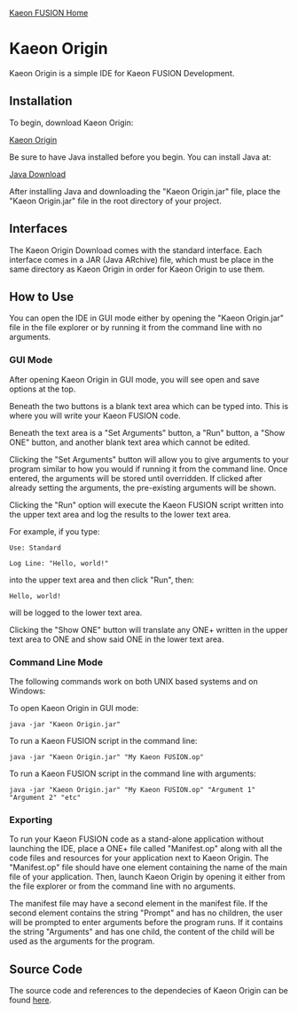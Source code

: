 [Kaeon FUSION Home](https://github.com/Gallery-of-Kaeon/Kaeon-FUSION/blob/master/README.md)

# Kaeon Origin

Kaeon Origin is a simple IDE for Kaeon FUSION Development.

## Installation

To begin, download Kaeon Origin:

[Kaeon Origin](https://github.com/Gallery-of-Kaeon/Kaeon-FUSION/raw/master/Kaeon%20FUSION/IDE/Application/Kaeon%20Origin.zip)

Be sure to have Java installed before you begin. You can install Java at:

[Java Download](https://www.java.com/en/download/)

After installing Java and downloading the "Kaeon Origin.jar" file,
place the "Kaeon Origin.jar" file in the root directory of your project.

## Interfaces

The Kaeon Origin Download comes with the standard interface.
Each interface comes in a JAR (Java ARchive) file,
which must be place in the same directory as Kaeon Origin in order for Kaeon Origin to use them.

## How to Use

You can open the IDE in GUI mode either by opening the "Kaeon Origin.jar" file in the file explorer or by running it from the command line with no arguments.

### GUI Mode

After opening Kaeon Origin in GUI mode, you will see open and save options at the top.

Beneath the two buttons is a blank text area which can be typed into.
This is where you will write your Kaeon FUSION code.

Beneath the text area is a "Set Arguments" button,
a "Run" button,
a "Show ONE" button,
and another blank text area which cannot be edited.

Clicking the "Set Arguments" button will allow you to give arguments to your program similar to how you would if running it from the command line.
Once entered,
the arguments will be stored until overridden.
If clicked after already setting the arguments, the pre-existing arguments will be shown.

Clicking the "Run" option will execute the Kaeon FUSION script written into the upper text area and log the results to the lower text area.

For example, if you type:

    Use: Standard
    
    Log Line: "Hello, world!"

into the upper text area and then click "Run", then:

    Hello, world!

will be logged to the lower text area.

Clicking the "Show ONE" button will translate any ONE+ written in the upper text area to ONE and show said ONE in the lower text area.

### Command Line Mode

The following commands work on both UNIX based systems and on Windows:

To open Kaeon Origin in GUI mode:

    java -jar "Kaeon Origin.jar"

To run a Kaeon FUSION script in the command line:

    java -jar "Kaeon Origin.jar" "My Kaeon FUSION.op"

To run a Kaeon FUSION script in the command line with arguments:

    java -jar "Kaeon Origin.jar" "My Kaeon FUSION.op" "Argument 1" "Argument 2" "etc"

### Exporting

To run your Kaeon FUSION code as a stand-alone application without launching the IDE,
place a ONE+ file called "Manifest.op" along with all the code files and resources for your application next to Kaeon Origin.
The "Manifest.op" file should have one element containing the name of the main file of your application.
Then,
launch Kaeon Origin by opening it either from the file explorer or from the command line with no arguments.

The manifest file may have a second element in the manifest file.
If the second element contains the string "Prompt" and has no children,
the user will be prompted to enter arguments before the program runs.
If it contains the string "Arguments" and has one child,
the content of the child will be used as the arguments for the program.

## Source Code

The source code and references to the dependecies of Kaeon Origin can be found [here](https://github.com/Gallery-of-Kaeon/Kaeon-FUSION/tree/master/Kaeon%20FUSION/IDE/Source).